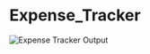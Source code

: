 # Expense_Tracker
![Expense Tracker Output](https://github.com/user-attachments/assets/7d77665e-c870-49d1-b1ae-ff440475f39a)
